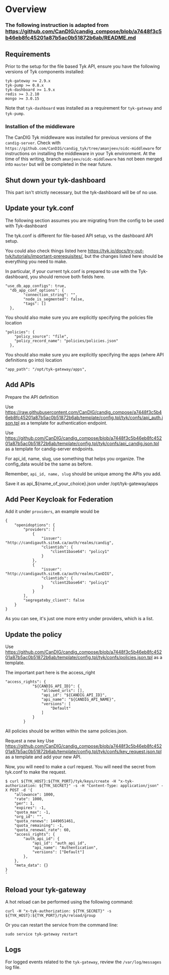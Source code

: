 # Overview

### The following instruction is adapted from https://github.com/CanDIG/candig_compose/blob/a7448f3c5b46eb8fc45201a87b5ac0b51872b6ab/README.md

## Requirements
Prior to the setup for the file based Tyk API, ensure you have the following versions of Tyk components installed:
```
tyk-gateway >= 2.9.x
tyk-pump >= 0.8.x
tyk-dashboard >= 1.9.x
redis >= 3.2.10
mongo >= 3.0.15
```

Note that `tyk-dashboard` was installed as a requirement for `tyk-gateway` and `tyk-pump`.

### Installion of the middleware
The CanDIG Tyk middleware was installed for previous versions of the `candig-server`.  Check with `https://github.com/CanDIG/candig_tyk/tree/amanjeev/oidc-middleware` for instructions on installing the middleware in your Tyk environment.  At the time of this writing, branch `amanjeev/oidc-middleware` has not been merged into `master` but will be completed in the near future.

## Shut down your tyk-dashboard
This part isn't strictly necessary, but the tyk-dashboard will be of no use.

## Update your tyk.conf
The following section assumes you are migrating from the config to be used with Tyk-dashboard

The tyk.conf is different for file-based API setup, vs the dashboard API setup.

You could also check things listed here https://tyk.io/docs/try-out-tyk/tutorials/important-prerequisites/, but the changes listed here should be everything you need to make.


In particular, if your current tyk.conf is prepared to use with the Tyk-dashboard, you should remove both fields here.

```
"use_db_app_configs": true,
  "db_app_conf_options": {
        "connection_string": "",
        "node_is_segmented": false,
        "tags": []
  },
```

You should also make sure you are explicitly specifying the policies file location

```
"policies": {
    "policy_source": "file",
    "policy_record_name": "policies/policies.json"
  },
```

You should also make sure you are explicitly specifying the apps (where API definitions go into) location

```
"app_path": "/opt/tyk-gateway/apps",
```

## Add APIs

Prepare the API definition

Use https://raw.githubusercontent.com/CanDIG/candig_compose/a7448f3c5b46eb8fc45201a87b5ac0b51872b6ab/template/config.tpl/tyk/confs/api_auth.json.tpl as a template for authentication endpoint.

Use https://github.com/CanDIG/candig_compose/blob/a7448f3c5b46eb8fc45201a87b5ac0b51872b6ab/template/config.tpl/tyk/confs/api_candig.json.tpl as a template for candig-server endpoints.

For api_id, name, slug, use something that helps you organize. The config_data would be the same as before.

Remember, `api_id, name, slug` should be unique among the APIs you add.

Save it as api_${name_of_your_choice}.json under /opt/tyk-gateway/apps


## Add Peer Keycloak for Federation

Add it under `providers`, an example would be 

```
{
	"openidoptions": {
		"providers": [
			{
				"issuer": "http://candigauth.siteA.ca/auth/realms/candig",
				"clientids": {
					"client1base64": "policy1"
				}
			},
			{
				"issuer": "http://candigauth.siteB.ca/auth/realms/CanDIG",
				"clientids": {
					"client2base64": "policy1"
				}
			}
		],
		"segregateby_client": false
	}
}
```

As you can see, it's just one more entry under providers, which is a list.



## Update the policy

Use https://github.com/CanDIG/candig_compose/blob/a7448f3c5b46eb8fc45201a87b5ac0b51872b6ab/template/config.tpl/tyk/confs/policies.json.tpl as a template.

The important part here is the access_right


```
"access_rights": {
            "${CANDIG_API_ID}": {
                "allowed_urls": [],
                "api_id": "${CANDIG_API_ID}",
                "api_name": "${CANDIG_API_NAME}",
                "versions": [
                    "Default"
                ]
            }
        }
```

All policies should be written within the same policies.json.

Request a new key
Use https://github.com/CanDIG/candig_compose/blob/a7448f3c5b46eb8fc45201a87b5ac0b51872b6ab/template/config.tpl/tyk/confs/key_request.json.tpl as a template and add your new API.

Now, you will need to make a curl request. You will need the secret from tyk.conf to make the request.

```
$ curl ${TYK_HOST}:${TYK_PORT}/tyk/keys/create -H "x-tyk-authorization: ${TYK_SECRET}" -s -H "Content-Type: application/json" -X POST -d '{
	"allowance": 1000,
	"rate": 1000,
	"per": 1,
	"expires": -1,
	"quota_max": -1,
	"org_id": "",
	"quota_renews": 1449051461,
	"quota_remaining": -1,
	"quota_renewal_rate": 60,
    "access_rights": {
        "auth_api_id": {
            "api_id": "auth_api_id",
            "api_name": "Authentication",
            "versions": ["Default"]
        },
    },
    "meta_data": {}
}
'
```
## Reload your tyk-gateway
A hot reload can be performed using the following command:
```
curl -H "x-tyk-authorization: ${TYK_SECRET}" -s ${TYK_HOST}:${TYK_PORT}/tyk/reload/group
```
Or you can restart the service from the command line:
```
sudo service tyk-gateway restart
```


## Logs
For logged events related to the `tyk-gateway`, review the `/var/log/messages` log file.
